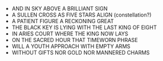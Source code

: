 - AND IN SKY ABOVE A BRILLIANT SIGN
- A SULLEN CROSS AS FIVE STARS ALIGN (constellation?)
- A PATIENT FIGURE A RECKONING GREAT
- THE BLACK KEY IS LYING WITH THE LAST KING OF EIGHT
- IN ARIES COURT WHERE THE KING NOW LAYS
- ON THE SACRED HOUR THAT TIMEWORN PHRASE
- WILL A YOUTH APPROACH WITH EMPTY ARMS
- WITHOUT GIFTS NOR GOLD NOR MANNERED CHARMS